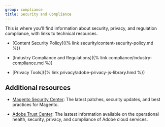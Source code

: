```yaml
---
group: compliance
title: Security and Compliance
---
```


This is where you'll find information about security, privacy, and regulation compliance, with links to technical resources.

- [Content Security Policy]({% link security/content-security-policy.md %})

- [Industry Compliance and Regulations]({% link compliance/industry-compliance.md %})

- [Privacy Tools]({% link privacy/adobe-privacy-js-library.hmd %})

## Additional resources

- [Magento Security Center](https://magento.com/security): The latest patches, security updates, and best practices for Magento.

- [Adobe Trust Center](https://www.adobe.com/trust.html): The lastest information available on the operational health, security, privacy, and compliance of Adobe cloud services.
